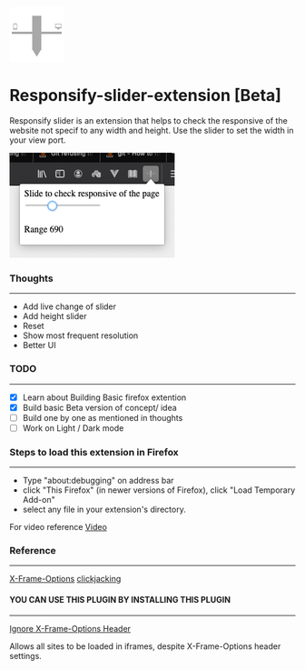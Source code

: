 ![Logo](icons/browser-96.png)

# Responsify-slider-extension [Beta]
Responsify slider is an extension that helps to check the responsive of the website not specif to any width and height. Use the slider to set the width in your view port.

![Screenshot](screenshots/plugin-screenshot-beta.png)

### Thoughts
---
- Add live change of slider
- Add height slider
- Reset 
- Show most frequent resolution
- Better UI

### TODO
---
- [x] Learn about Building Basic firefox extention
- [x] Build basic Beta version of concept/ idea
- [ ] Build one by one as mentioned in thoughts
- [ ] Work on Light / Dark mode

### Steps to load this extension in Firefox
---
- Type "about:debugging" on address bar
- click "This Firefox" (in newer versions of Firefox), click "Load Temporary Add-on"
- select any file in your extension's directory.

For video reference 
[Video](https://www.youtube.com/watch?v=cer9EUKegG4&feature=emb_title)

### Reference
---
[X-Frame-Options](https://developer.mozilla.org/en-US/docs/Web/HTTP/Headers/X-Frame-Options)
[clickjacking](https://docs.djangoproject.com/en/3.1/ref/clickjacking/)

#### YOU CAN USE THIS PLUGIN BY INSTALLING THIS PLUGIN
---
[Ignore X-Frame-Options Header](https://addons.mozilla.org/en-US/firefox/addon/ignore-x-frame-options-header/)

Allows all sites to be loaded in iframes, despite X-Frame-Options header settings.